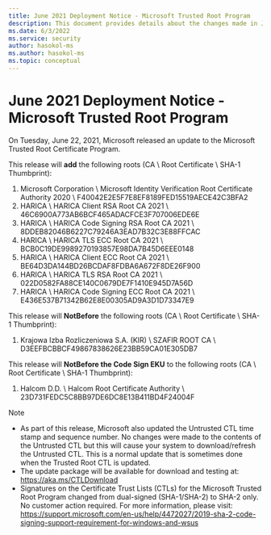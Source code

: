 ```yaml
---
title: June 2021 Deployment Notice - Microsoft Trusted Root Program 
description: This document provides details about the changes made in June 2021 to the root store.
ms.date: 6/3/2022
ms.service: security
author: hasokol-ms
ms.author: hasokol-ms
ms.topic: conceptual
---
```


# June 2021 Deployment Notice - Microsoft Trusted Root Program 

On Tuesday, June 22, 2021, Microsoft released an update to the Microsoft Trusted Root Certificate Program.

This release will **add** the following roots (CA \ Root Certificate \ SHA-1 Thumbprint):
1. Microsoft Corporation	\\ Microsoft Identity Verification Root Certificate Authority 2020	\\ F40042E2E5F7E8EF8189FED15519AECE42C3BFA2
2. HARICA	\\ HARICA Client RSA Root CA 2021	\\ 46C6900A773AB6BCF465ADACFCE3F707006EDE6E
3. HARICA	\\ HARICA Code Signing RSA Root CA 2021	\\ 8DDEB82046B6227C79246A3EAD7B32C3E88FFCAC
4. HARICA	\\ HARICA TLS ECC Root CA 2021	\\ BCB0C19DE9989270193857E98DA7B45D6EEE0148
5. HARICA	\\ HARICA Client ECC Root CA 2021	\\ BE64D3DA144BD26BCDAF8FDBA6A672F8DE26F900
6. HARICA	\\ HARICA TLS RSA Root CA 2021	\\ 022D0582FA88CE140C0679DE7F1410E945D7A56D
7. HARICA	\\ HARICA Code Signing ECC Root CA 2021	\\ E436E537B71342B62E8E00305AD9A3D1D73347E9

This release will **NotBefore** the following roots (CA \ Root Certificate \ SHA-1 Thumbprint):
1. Krajowa Izba Rozliczeniowa S.A. (KIR)	\\ SZAFIR ROOT CA	\\ D3EEFBCBBCF49867838626E23BB59CA01E305DB7

This release will **NotBefore the Code Sign EKU** to the following roots (CA \ Root Certificate \ SHA-1 Thumbprint):
1. Halcom D.D.	\\ Halcom Root Certificate Authority	\\ 23D731FEDC5C8BB97DE6DC8E13B411BD4F24004F

>[!NOTE]
> * As part of this release, Microsoft also updated the Untrusted CTL time stamp and sequence number. No changes were made to the contents of the Untrusted CTL but this will cause your system to download/refresh the Untrusted CTL. This is a normal update that is sometimes done when the Trusted Root CTL is updated.
> * The update package will be available for download and testing at: <https://aka.ms/CTLDownload>
> * Signatures on the Certificate Trust Lists (CTLs) for the Microsoft Trusted Root Program changed from dual-signed (SHA-1/SHA-2) to SHA-2 only. No customer action required. For more information, please visit: <https://support.microsoft.com/en-us/help/4472027/2019-sha-2-code-signing-support-requirement-for-windows-and-wsus>

